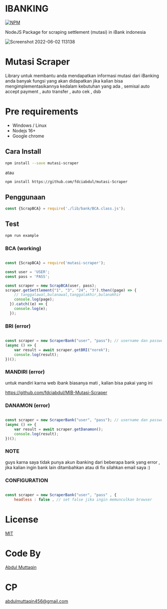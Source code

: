 
# IBANKING
[![NPM](https://nodei.co/npm/mutasi-scraper.png?compact=true)](https://npmjs.org/package/mutasi-bca)


NodeJS Package for scraping settlement (mutasi) in iBank indonesia

![Screenshot 2022-06-02 113138](https://user-images.githubusercontent.com/31664438/230940339-b180c200-0749-4db3-a1f2-3deb72359f24.png)


# Mutasi Scraper

Library untuk membantu anda mendapatkan informasi mutasi dari iBanking anda 
banyak fungsi yang akan didapatkan jika kalian bisa mengimplementasikannya kedalam kebutuhan yang ada , semisal auto accept payment , auto transfer , auto cek , dsb

# Pre requirements

 - Windows / Linux
 - Nodejs 16+
 - Google chrome

## Cara Install

```bash
npm install --save mutasi-scraper
```

atau

```bash
npm install https://github.com/fdciabdul/mutasi-Scraper
```


## Penggunaan

```javascript
const {ScrapBCA} = require('./lib/bank/BCA.class.js');
```

## Test

```bash
npm run example
```

### BCA (working)

```javascript

const {ScrapBCA} = require('mutasi-scraper');

const user = 'USER';
const pass = 'PASS';

const scraper = new ScrapBCA(user, pass);
scraper.getSettlement("1", "3", "24", "3").then((page) => {
    // tanggalawal,bulanawal,tanggalakhir,bulanakhir
    console.log(page);
  }).catch((e) => {
    console.log(e);
  });
```

### BRI (error)

```javascript

const scraper = new ScraperBank("user", "pass"); // username dan password akun ibanking
(async () => {
    var result = await scraper.getBRI("norek");
    console.log(result);
})();
```

### MANDIRI (error)

untuk mandiri karna web ibank biasanya mati , kalian bisa pakai yang ini 

https://github.com/fdciabdul/MIB-Mutasi-Scraper

### DANAMON (error)

```javascript

const scraper = new ScraperBank("user", "pass"); // username dan password akun ibanking
(async () => {
    var result = await scraper.getDanamon();
    console.log(result);
})();
```

### NOTE 

guys karna saya tidak punya akun ibanking dari beberapa bank yang error , jika kalian ingin bank lain ditambahkan atau di fix silahkan email saya :)

### CONFIGURATION

```javascript

const scraper = new ScraperBank("user", "pass" , {
    headless : false , // set false jika ingin memunculkan browser
```

# License

[MIT](https://github.com/fdciabdul/BCA-Mutasi-Scraper)

# Code By
[Abdul Muttaqin](mailto:abdulmuttaqin456@gmail.com)

# CP 

abdulmuttaqin456@gmail.com